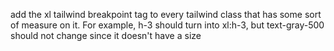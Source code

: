 add the xl tailwind breakpoint tag to every tailwind class that has some sort of measure on it. For example, h-3 should turn into xl:h-3, but text-gray-500 should not change since it doesn't have a size